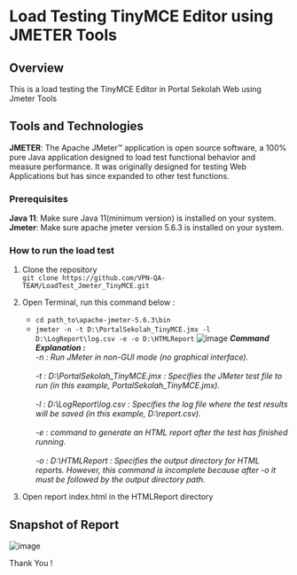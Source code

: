 # Load Testing TinyMCE Editor using JMETER Tools

## Overview
This is a load testing the TinyMCE Editor in Portal Sekolah Web using Jmeter Tools

## Tools and Technologies
**JMETER**: The Apache JMeter™ application is open source software, a 100% pure Java application designed to load test functional behavior and measure performance. It was originally designed for testing Web Applications but has since expanded to other test functions.

### Prerequisites </br>
**Java 11**: Make sure Java 11(minimum version) is installed on your system.</br>
**Jmeter**: Make sure apache jmeter version 5.6.3 is installed on your system.</br>

### How to run the load test
1. Clone the repository </br>
   ```git clone https://github.com/VPN-QA-TEAM/LoadTest_Jmeter_TinyMCE.git```
   
2. Open Terminal, run this command below :  
   - ```cd path_to\apache-jmeter-5.6.3\bin```
   - ```jmeter -n -t D:\PortalSekolah_TinyMCE.jmx -l D:\LogReport\log.csv -e -o D:\HTMLReport```
   ![image](https://github.com/VPN-QA-TEAM/LoadTest_Jmeter_TinyMCE/assets/146044337/c77adb0c-d245-45d3-8372-1d6d824a6b57)
   **_Command Explanation :_**</br>
     _-n : Run JMeter in non-GUI mode (no graphical interface).</br></br>
     -t : D:\PortalSekolah_TinyMCE.jmx : Specifies the JMeter test file to run (in this example, PortalSekolah_TinyMCE.jmx).</br></br>
     -l : D:\LogReport\log.csv : Specifies the log file where the test results will be saved (in this example, D:\report.csv).</br></br>
     -e : command to generate an HTML report after the test has finished running.</br></br>
     -o : D:\HTMLReport : Specifies the output directory for HTML reports. However, this command is incomplete because after -o it must be followed by the output directory path.</br>_

3. Open report index.html in the HTMLReport directory
   
## Snapshot of Report
![image](https://github.com/VPN-QA-TEAM/LoadTest_Jmeter_TinyMCE/assets/146044337/2eec33bd-b48d-4c3a-82e2-354435b8030e)


Thank You !


